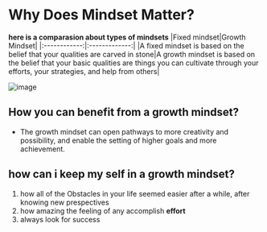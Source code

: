 # Why Does Mindset Matter?

**here is a comparasion about types of mindsets**
 |Fixed mindset|Growth Mindset|
 |:------------:|:-------------:|
 |A fixed mindset is based on the belief that your qualities are carved in stone|A growth mindset is based on the belief that your basic qualities are things you can cultivate through your efforts, your strategies, and help from others|

![image]( https://drapari.com/wp-content/uploads/2019/09/Fixed-vs-Growth.jpg)

## How you can benefit from a growth mindset?

- The growth mindset can open pathways to more creativity and possibility, and enable the setting of higher goals and more achievement.

## how can i keep my self in a growth mindset?
1. how all of the Obstacles in your life seemed easier after a while, after knowing new prespectives 
2. how amazing the feeling of any accomplish **effort** 
3. always look for success 
